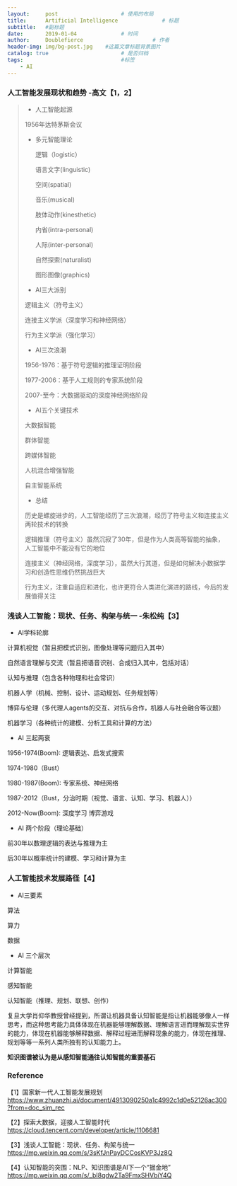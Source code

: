 ```yaml
---
layout:     post                    # 使用的布局
title:      Artificial Intelligence              # 标题 
subtitle:   #副标题
date:       2019-01-04              # 时间
author:     Doublefierce                      # 作者
header-img: img/bg-post.jpg    #这篇文章标题背景图片
catalog: true                       # 是否归档
tags:                               #标签
    - AI
---
```


### 人工智能发展现状和趋势 -高文【1，2】

> - 人工智能起源
>
> 1956年达特茅斯会议
>
> - 多元智能理论
>
>   逻辑（logistic）
>
>   语言文字(linguistic)
>
>   空间(spatial)
>
>   音乐(musical)
>
>   肢体动作(kinesthetic)
>
>   内省(intra-personal)
>
>   人际(inter-personal)
>
>   自然探索(naturalist)
>
>   图形图像(graphics)
>
> - AI三大派别
>
> 逻辑主义（符号主义）
>
> 连接主义学派（深度学习和神经网络）
>
> 行为主义学派（强化学习）
>
> - AI三次浪潮
>
> 1956-1976：基于符号逻辑的推理证明阶段
>
> 1977-2006：基于人工规则的专家系统阶段
>
> 2007-至今：大数据驱动的深度神经网络阶段
>
> - AI五个关键技术
>
> 大数据智能
>
> 群体智能
>
> 跨媒体智能
>
> 人机混合增强智能
>
> 自主智能系统
>
> - 总结
>
> 历史是螺旋进步的，人工智能经历了三次浪潮，经历了符号主义和连接主义两轮技术的转换
>
> 逻辑推理（符号主义）虽然沉寂了30年，但是作为人类高等智能的抽象，人工智能中不能没有它的地位
>
> 连接主义（神经网络，深度学习），虽然大行其道，但是如何解决小数据学习和创造性思维仍然挑战巨大
>
> 行为主义，注重自适应和进化，也许更符合人类进化演进的路线，今后的发展值得关注

### 浅谈人工智能：现状、任务、构架与统一 -朱松纯【3】

- AI学科轮廓

计算机视觉（暂且把模式识别，图像处理等问题归入其中）

自然语言理解与交流（暂且把语音识别、合成归入其中，包括对话）

认知与推理（包含各种物理和社会常识）

机器人学（机械、控制、设计、运动规划、任务规划等）

博弈与伦理（多代理人agents的交互、对抗与合作，机器人与社会融合等议题）

机器学习（各种统计的建模、分析工具和计算的方法）

- AI 三起两衰

1956-1974(Boom): 逻辑表达、启发式搜索

1974-1980（Bust）

1980-1987(Boom): 专家系统、神经网络

1987-2012（Bust，分治时期（视觉、语言、认知、学习、机器人））

2012-Now(Boom): 深度学习 博弈游戏

- AI 两个阶段（理论基础）

前30年以数理逻辑的表达与推理为主

后30年以概率统计的建模、学习和计算为主

### 人工智能技术发展路径【4】

- AI三要素

算法

算力

数据

- AI 三个层次

计算智能

感知智能

认知智能（推理、规划、联想、创作）

复旦大学肖仰华教授曾经提到，所谓让机器具备认知智能是指让机器能够像人一样思考，而这种思考能力具体体现在机器能够理解数据、理解语言进而理解现实世界的能力，体现在机器能够解释数据、解释过程进而解释现象的能力，体现在推理、规划等等一系列人类所独有的认知能力上。

**知识图谱被认为是从感知智能通往认知智能的重要基石**



### Reference

【1】国家新一代人工智能发展规划 https://www.zhuanzhi.ai/document/4913090250a1c4992c1d0e52126ac300?from=doc_sim_rec

【2】探索大数据，迎接人工智能时代 https://cloud.tencent.com/developer/article/1106681

【3】浅谈人工智能：现状、任务、构架与统一 https://mp.weixin.qq.com/s/3sKfJnPayDCCosKVP3Jz8Q

【4】认知智能的突围：NLP、知识图谱是AI下一个“掘金地”  https://mp.weixin.qq.com/s/_bI8qdw2Ta9FmxSHVbiY4Q



